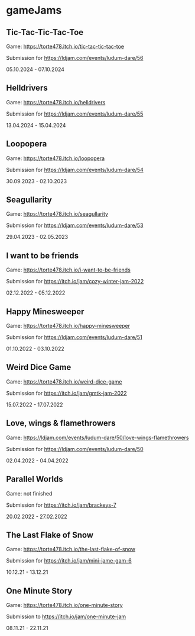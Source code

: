 # gameJams

## Tic-Tac-Tic-Tac-Toe
Game: https://torte478.itch.io/tic-tac-tic-tac-toe

Submission for https://ldjam.com/events/ludum-dare/56

05.10.2024 - 07.10.2024

## Helldrivers
Game: https://torte478.itch.io/helldrivers

Submission for https://ldjam.com/events/ludum-dare/55

13.04.2024 - 15.04.2024

## Loopopera
Game: https://torte478.itch.io/loopopera

Submission for https://ldjam.com/events/ludum-dare/54

30.09.2023 - 02.10.2023 

## Seagullarity
Game: https://torte478.itch.io/seagullarity

Submission for https://ldjam.com/events/ludum-dare/53

29.04.2023 - 02.05.2023

## I want to be friends
Game: https://torte478.itch.io/i-want-to-be-friends

Submission for https://itch.io/jam/cozy-winter-jam-2022

02.12.2022 - 05.12.2022

## Happy Minesweeper
Game: https://torte478.itch.io/happy-minesweeper

Submission for https://ldjam.com/events/ludum-dare/51

01.10.2022 - 03.10.2022

## Weird Dice Game
Game: https://torte478.itch.io/weird-dice-game

Submission for https://itch.io/jam/gmtk-jam-2022

15.07.2022 - 17.07.2022

## Love, wings & flamethrowers
Game: https://ldjam.com/events/ludum-dare/50/love-wings-flamethrowers

Submission for https://ldjam.com/events/ludum-dare/50

02.04.2022 - 04.04.2022

## Parallel Worlds
Game: not finished

Submission for https://itch.io/jam/brackeys-7

20.02.2022 - 27.02.2022

## The Last Flake of Snow
Game: https://torte478.itch.io/the-last-flake-of-snow

Submission for https://itch.io/jam/mini-jame-gam-6

10.12.21 - 13.12.21

## One Minute Story
Game: https://torte478.itch.io/one-minute-story

Submission to https://itch.io/jam/one-minute-jam

08.11.21 - 22.11.21